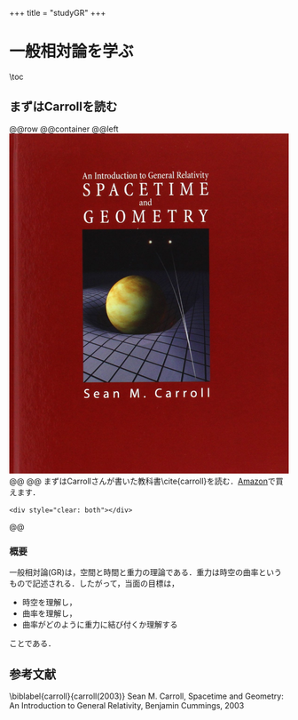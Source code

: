 +++
title = "studyGR"
+++

# 一般相対論を学ぶ

\toc

## まずはCarrollを読む

@@row
@@container
@@left ![](/assets/Carroll.jpg) @@
@@
まずはCarrollさんが書いた教科書\cite{carroll}を読む．[Amazon](https://www.amazon.co.jp/Spacetime-Geometry-Introduction-General-Relativity/dp/0805387323)で買えます．
~~~
<div style="clear: both"></div>
~~~
@@

### 概要

一般相対論(GR)は，空間と時間と重力の理論である．重力は時空の曲率というもので記述される．したがって，当面の目標は，

* 時空を理解し，
* 曲率を理解し，
* 曲率がどのように重力に結び付くか理解する

ことである．




## 参考文献

\biblabel{carroll}{carroll(2003)}
Sean M. Carroll, Spacetime and Geometry: An Introduction to General Relativity, Benjamin Cummings, 2003